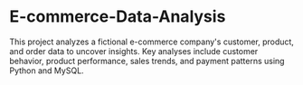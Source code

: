 # E-commerce-Data-Analysis
This project analyzes a fictional e-commerce company's customer, product, and order data to uncover insights. Key analyses include customer behavior, product performance, sales trends, and payment patterns using Python and MySQL.

